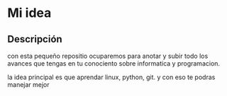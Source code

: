 # Mi idea

## Descripción
con esta  pequeño repositio ocuparemos para anotar y subir  todo los avances que tengas  en tu conociento sobre informatica y programacion.

la idea principal es que aprendar  linux, python, git. y con eso te podras manejar mejor 
